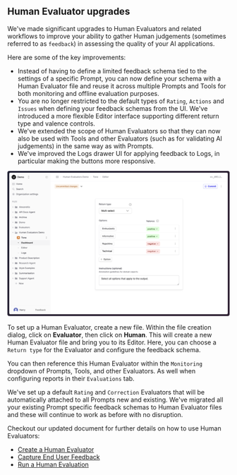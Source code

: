 ## Human Evaluator upgrades

We've made significant upgrades to Human Evaluators and related workflows to improve your ability to gather Human judgements (sometimes referred to as `feedback`) in assessing the quality of your AI applications.

Here are some of the key improvements:

- Instead of having to define a limited feedback schema tied to the settings of a specific Prompt, you can now define your schema with a Human Evaluator file and reuse it across multiple Prompts and Tools for both monitoring and offline evaluation purposes.
- You are no longer restricted to the default types of `Rating`, `Actions` and `Issues` when defining your feedback schemas from the UI. We've introduced a more flexible Editor interface supporting different return type and valence controls.
- We've extended the scope of Human Evaluators so that they can now also be used with Tools and other Evaluators (such as for validating AI judgements) in the same way as with Prompts.
- We've improved the Logs drawer UI for applying feedback to Logs, in particular making the buttons more responsive. 

![Tone evaluator set up with options and instructions](../assets/images/setup-tone-human-evaluator-no-tip.png)


To set up a Human Evaluator, create a new file. Within the file creation dialog, click on **Evaluator**, then click on **Human**.
This will create a new Human Evaluator file and bring you to its Editor. Here, you can choose a `Return type` for the Evaluator and configure the feedback schema.

You can then reference this Human Evaluator within the `Monitoring` dropdown of Prompts, Tools, and other Evaluators. As well when configuring reports in their `Evaluations` tab.  

We've set up a default `Rating` and `Correction` Evaluators that will be automatically attached to all Prompts new and existing. We've migrated all your existing Prompt specific feedback schemas to Human Evaluator files and these will continue to work as before with no disruption.

Checkout our updated document for further details on how to use Human Evaluators:

- [Create a Human Evaluator](/docs/v5/evaluation/guides/human-evaluator)
- [Capture End User Feedback](/docs/v5/observability/guides/capture-user-feedback)
- [Run a Human Evaluation](/docs/v5/evaluation/guides/run-human-evaluation)
